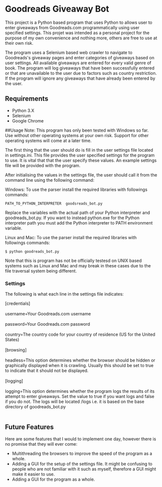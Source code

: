 # Goodreads Giveaway Bot
This project is a Python based program that uses Python to allows user to enter giveaways from Goodreads.com 
programmatically using user specified settings. This projet was intended as a personal project for the purpose of my own
convenience and nothing more, others are free to use at their own risk.

The program uses a Selenium based web crawler to navigate to Goodreads's
giveaway pages and enter categories of giveaways based on user settings. All available giveaways are entered for every
valid genre of book. The program will log giveaways that have been successfully entered or that are unavailable to the 
user due to factors such as country restriction. If the program will ignore any giveaways that have already been entered
by the user.

## Requirements
* Python 3.X
* Selenium
* Google Chrome

##Usage
Note: This program has only been tested with Windows so far. Use without other operating systems at your own risk. 
Support for other operating systems will come at a later time.

The first thing that the user should do is fill in the user settings file located in settings.ini. This file provides
the user specified settings for the program to use. It is vital that that the user specify these values. An example
settings file will be provided with the program.

After initialising the values in the settings file, the user should call it from the command line using the following 
command:


Windows:
To use the parser install the required libraries with followings commands:
```shell
PATH_TO_PYTHON_INTERPRETER  goodsreads_bot.py
```
Replace the variables with the actual path of your Python interpreter and goodreads_bot.py. If you want to instead 
python.exe for the Python interpreter path you must add the Python interpreter to PATH environment variable.


Linux and Mac:
To use the parser install the required libraries with followings commands:
```shell
$ python goodreads_bot.py
```
Note that this is program has not be officially testesd on UNIX based systems such as Linux and Mac and may break in 
these cases due to the file traversal system being different.

### Settings
The following is what each line in the settings file indicates:

[credentials]<br></br>
username=Your Goodreads.com username<br></br>
password=Your Goodreads.com password<br></br>
country=The country code for your country of residence (US for the United States)<br></br>
[browsing]<br></br>
headless=This option determines whether the browser should be hidden or graphically displayed when it is crawling. 
Usually this should be set to true to indicate that it should not be displayed.<br></br>
[logging]<br></br>
logging=This option determines whether the program logs the results of its attempt to enter giveaways. Set the value to
true if you want logs and false if you do not. The logs will be located /logs i.e. it is based on the base 
directory of goodreads_bot.py<br></br>


## Future Features
Here are some features that I would to implement one day, however there is no promise that they will ever come:
* Multithreading the browsers to improve the speed of the program as a whole.
* Adding a GUI for the setup of the settings file. It might be confusing to people who are not familiar with it such as
myself, therefore a GUI might make it easier to use.
* Adding a GUI for the program as a whole.